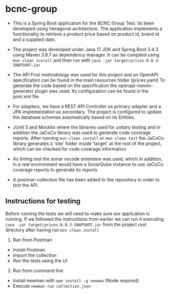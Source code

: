 # bcnc-group

- This is a Spring Boot application for the BCNC Group Test.
Its been developed using hexagonal architecture. The application
implements a functionality to retrieve a product price based on
product id, brand id and a supplied date.

- The project was developed under Java 17 JDK and Spring Boot 3.4.3
using Maven 3.8.7 as dependency manager.
It can be compiled using `mvn clean install` and then run with
`java -jar target/prices-0.0.3-SNAPSHOT.jar`

- The API First methodology was used for this project and an
OpenAPI specification can be found in the main resources folder (prices.yaml)
To generate the code based on the specification the openapi-maven-generator
plugin was used. Its configuration can be found in the pom.xml file

- For adapters, we have a REST API Controller as primary adapter and
a JPA implementation as secondary. The project is configured to
update the database schemas automatically based on its Entities.

- JUnit 5 and Mockito where the libraries used for unitary testing and
in addition the JaCoCo library was used to generate code coverage reports.
After running `mvn clean install` or `mvn clean test` the JaCoCo library
generates a 'site' folder inside 'target' at the root of the project, which
can be checked for code coverage information.

- As linting tool the sonar vscode extension was used, which in addition, in 
a real environment would have a SonarQube instance to use JaCoCo coverage
reports to generate its reports

- A postman collection file has been added to the repository in order to
test the API.

## Instructions for testing

Before running the tests we will need to make sure our application is running.
If we followed the instructions from earlier we can run it executing 
`java -jar target/prices-0.0.3-SNAPSHOT.jar` from the project root directory
after having run `mvn clean install`

1. Run from Postman
- Install Postman
- Import the collection
- Run the tests using the UI

2. Run from command line
- Install newman with `npm install -g newman` (Node required)
- Execute `newman run collection.json`